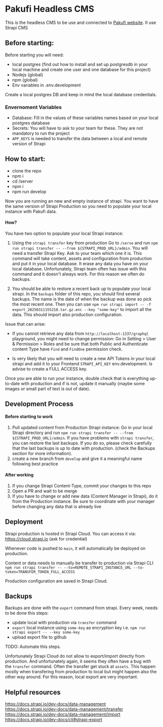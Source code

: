 # Pakufi Headless CMS

This is the headless CMS to be use and connected to [Pakufi website](https://github.com/pakufi-agency/website/website).
It use Strapi CMS

## Before starting:

Before starting you will need:

- local postgres (find out how to install and set up postgresdb in your local machine and create one user and one database for this project)
- Nodejs (global)
- npm (global)
- Env variables in .env.development

Create a local postgres DB and keep in mind the local database credentials.

### Envernoment Variables

- Database: Fill in the values of these variables names based on your local postgres database
- Secrets: You will have to ask to your team for these. They are not mandatory to run the project
- `APP_KEYS` is needed to transfer the data between a local and remote version of Strapi

## How to start:

- clone the repo
- npm i
- cd /server
- npm i
- npm run develop

Now you are running an new and empty instance of strapi.
You want to have the same version of Strapi Production so you need to populate your local instance with Pakufi data.

#### How?

You have two option to populate your local Strapi instance:

1. Using the `strapi transfer` key from production
   Go to `/serve` and run `npm run strapi transfer -- --from ${STRAPI_PROD_URL}/admin`. You will need a transfer Strapi Key. Ask to your team which one it is.
   This command will take content, assets and configuration from production and put it in your local database. It erase any data you have on your local database.
   Unfortunately, Strapi team often has issue with this command and it doesn't always work.
   For this reason we often do backups.

2. You should be able to restore a recent back up to populate your local strapi.
   In the `backups` folder of this repo, you should find several backups. The name is the date of when the backup was done so pick the most recent one.
   Then you can use `npm run strapi import -- -f export_20250311155218.tar.gz.enc --key "some-key"` to import all the data.
   This should import also production configuration.

Issue that can arise:

- If you cannot retrieve any data from `http://localhost:1337/graphql` playground, you might need to change permission: Go in Setting > User & Permission > Roles and be sure that both Public and Authenticate content Type have `Find` and `FindOne` permission check.

- Is very likely that you will need to create a new API Tokens in your local strapi and add it to your Frontend `STRAPI_API_KEY` env.development. Is advise to create a FULL ACCESS key.

Once you are able to run your instance, double check that is everything up-to-date with production and if is not, update it manually (maybe some images or small part of text is out of date).

## Development Process

#### Before starting to work

1. Pull updated content from Production Strapi instance: Go in your local Strapi directory and run `npm run strapi transfer -- --from ${STRAPI_PROD_URL}/admin`. If you have problems with `strapi transfer`, you can restore the last backups. If you do so, please check carefully that the last backups is up to date with production. (check the Backups section for more information).
2. create a new branch from `develop` and give it a meaningful name following best practice

#### After working

1. If you change Strapi Content-Type, commit your changes to this repo
2. Open a PR and wait to be merge
3. If you have to change or add new data (Content Manager in Strapi), do it from the Production instance. Be sure to coordinate with your manager before changing any data that is already live

## Deployment

Strapi production is hosted in Strapi Cloud.
You can access it via: https://cloud.strapi.io (ask for credential)

Whenever code is pushed to `main`, it will automatically be deployed on production.

Content or data needs to manually be transfer to production via Strapi CLI `npm run strapi transfer -- --to=REMOTE_STRAPI_INSTANCE_URL --to-token=TRANSFER_TOKEN_FULL_ACCESS`

Production configuration are saved in Strapi Cloud.

## Backups

Backups are done with the `export` command from strapi.
Every week, needs to be done this steps:

- update local with production via `transfer` command
- `export` local instance using `some-key` as encryption key i.e. `npm run strapi export -- --key some-key`
- upload export file to github

TODO: Automate this steps.

Unfortunately Strapi Cloud do not allow to export/import directly from production.
And unfortunately again, it seems they often have a bug with the `transfer` command. Often the transfer get stuck at `assets`. This happen mostly when transfering from production to local but might happen also the other way around.
For this reason, local export are very important.

## Helpful resources

https://docs.strapi.io/dev-docs/data-management
https://docs.strapi.io/dev-docs/data-management/transfer
https://docs.strapi.io/dev-docs/data-management/import
https://docs.strapi.io/dev-docs/cli#strapi-export
